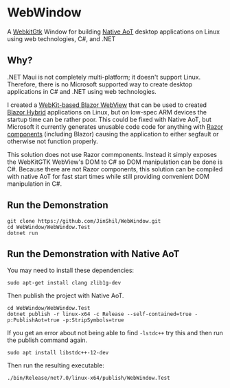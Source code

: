 # WebWindow
A [WebkitGtk](https://webkitgtk.org/) Window for building [Native AoT](https://learn.microsoft.com/en-us/dotnet/core/deploying/native-aot/) desktop applications on Linux using web technologies, C#, and .NET

## Why?
.NET Maui is not completely multi-platform; it doesn't support Linux.  Therefore, there is no Microsoft supported way to create desktop applications in C# and .NET using web technologies.

I created a [WebKit-based Blazor WebView](https://github.com/JinShil/BlazorWebView) that can be used to created [Blazor Hybrid](https://learn.microsoft.com/en-us/aspnet/core/blazor/hybrid/) applications on Linux, but on low-spec ARM devices the startup time can be rather poor.  This could be fixed with Native AoT, but Microsoft it currently generates unusable code code for anything with [Razor components](https://learn.microsoft.com/en-us/aspnet/core/blazor/components/) (including Blazor) causing the application to either segfault or otherwise not function properly.

This solution does not use Razor commponents.  Instead it simply exposes the WebKitGTK WebView's DOM to C# so DOM manipulation can be done is C#.  Because there are not Razor components, this solution can be compiled with native AoT for fast start times while still providing convenient DOM manipulation in C#.

## Run the Demonstration
```
git clone https://github.com/JinShil/WebWindow.git
cd WebWindow/WebWindow.Test
dotnet run
```

## Run the Demonstration with Native AoT
You may need to install these dependencies:
```
sudo apt-get install clang zlib1g-dev
```
Then publish the project with Native AoT.
```
cd WebWindow/WebWindow.Test
dotnet publish -r linux-x64 -c Release --self-contained=true -p:PublishAot=true -p:StripSymbols=true
```

If you get an error about not being able to find `-lstdc++` try this and then run the publish command again.
```
sudo apt install libstdc++-12-dev
```

Then run the resulting executable:
```
./bin/Release/net7.0/linux-x64/publish/WebWindow.Test
```